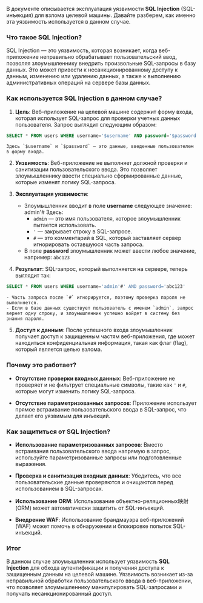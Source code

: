 В документе описывается эксплуатация уязвимости **SQL Injection** (SQL-инъекция) для взлома целевой машины. Давайте разберем, как именно эта уязвимость используется в данном случае.

### Что такое SQL Injection?

SQL Injection — это уязвимость, которая возникает, когда веб-приложение неправильно обрабатывает пользовательский ввод, позволяя злоумышленнику внедрить произвольные SQL-запросы в базу данных. Это может привести к несанкционированному доступу к данным, изменению или удалению данных, а также к выполнению административных операций на сервере базы данных.

### Как используется SQL Injection в данном случае?

1. **Цель**: Веб-приложение на целевой машине содержит форму входа, которая использует SQL-запрос для проверки учетных данных пользователя. Запрос выглядит следующим образом:
```sql
SELECT * FROM users WHERE username='$username' AND password='$password'
```
    Здесь `$username` и `$password` — это данные, введенные пользователем в форму входа.
    
2. **Уязвимость**: Веб-приложение не выполняет должной проверки и санитизации пользовательского ввода. Это позволяет злоумышленнику ввести специально сформированные данные, которые изменят логику SQL-запроса.
    
3. **Эксплуатация уязвимости**:
    - Злоумышленник вводит в поле **username** следующее значение:
        admin'#
		Здесь:
        - `admin` — это имя пользователя, которое злоумышленник пытается использовать.
        - `'` — закрывает строку в SQL-запросе.
        - `#` — это комментарий в SQL, который заставляет сервер игнорировать оставшуюся часть запроса. 
    - В поле **password** злоумышленник может ввести любое значение, например:
        `abc123`
        
4. **Результат**: SQL-запрос, который выполняется на сервере, теперь выглядит так:
```sql
SELECT * FROM users WHERE username='admin'#' AND password='abc123'
```
    - Часть запроса после `#` игнорируется, поэтому проверка пароля не выполняется.
    - Если в базе данных существует пользователь с именем `admin`, запрос вернет одну строку, и злоумышленник успешно войдет в систему без знания пароля.
        
5. **Доступ к данным**: После успешного входа злоумышленник получает доступ к защищенным частям веб-приложения, где может находиться конфиденциальная информация, такая как флаг (flag), который является целью взлома.
### Почему это работает?

- **Отсутствие проверки входных данных**: Веб-приложение не проверяет и не фильтрует специальные символы, такие как `'` и `#`, которые могут изменить логику SQL-запроса.
    
- **Отсутствие параметризованных запросов**: Приложение использует прямое встраивание пользовательского ввода в SQL-запрос, что делает его уязвимым для инъекций.

### Как защититься от SQL Injection?

- **Использование параметризованных запросов**: Вместо встраивания пользовательского ввода напрямую в запрос, используйте параметризованные запросы или подготовленные выражения.
    
- **Проверка и санитизация входных данных**: Убедитесь, что все пользовательские данные проверяются и очищаются перед использованием в SQL-запросах.
    
- **Использование ORM**: Использование объектно-реляционных映射 (ORM) может автоматически защитить от SQL-инъекций.
    
- **Внедрение WAF**: Использование брандмауэра веб-приложений (WAF) может помочь в обнаружении и блокировке попыток SQL-инъекций.

### Итог

В данном случае злоумышленник использует уязвимость **SQL Injection** для обхода аутентификации и получения доступа к защищенным данным на целевой машине. Уязвимость возникает из-за неправильной обработки пользовательского ввода в веб-приложении, что позволяет злоумышленнику манипулировать SQL-запросами и получать несанкционированный доступ.